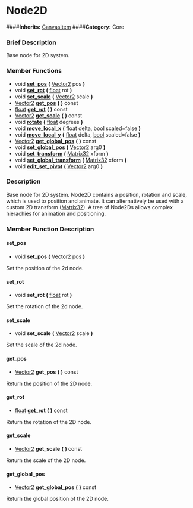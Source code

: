 #  Node2D  
####**Inherits:** [CanvasItem](class_canvasitem)
####**Category:** Core

###  Brief Description  
Base node for 2D system.

###  Member Functions 
  * void  **[set&#95;pos](#set_pos)**  **(** [Vector2](class_vector2) pos  **)**
  * void  **[set&#95;rot](#set_rot)**  **(** [float](class_float) rot  **)**
  * void  **[set&#95;scale](#set_scale)**  **(** [Vector2](class_vector2) scale  **)**
  * [Vector2](class_vector2)  **[get&#95;pos](#get_pos)**  **(** **)** const
  * [float](class_float)  **[get&#95;rot](#get_rot)**  **(** **)** const
  * [Vector2](class_vector2)  **[get&#95;scale](#get_scale)**  **(** **)** const
  * void  **[rotate](#rotate)**  **(** [float](class_float) degrees  **)**
  * void  **[move&#95;local&#95;x](#move_local_x)**  **(** [float](class_float) delta, [bool](class_bool) scaled=false  **)**
  * void  **[move&#95;local&#95;y](#move_local_y)**  **(** [float](class_float) delta, [bool](class_bool) scaled=false  **)**
  * [Vector2](class_vector2)  **[get&#95;global&#95;pos](#get_global_pos)**  **(** **)** const
  * void  **[set&#95;global&#95;pos](#set_global_pos)**  **(** [Vector2](class_vector2) arg0  **)**
  * void  **[set&#95;transform](#set_transform)**  **(** [Matrix32](class_matrix32) xform  **)**
  * void  **[set&#95;global&#95;transform](#set_global_transform)**  **(** [Matrix32](class_matrix32) xform  **)**
  * void  **[edit&#95;set&#95;pivot](#edit_set_pivot)**  **(** [Vector2](class_vector2) arg0  **)**

###  Description  
Base node for 2D system. Node2D contains a position, rotation and scale, which is used to position and animate.
        It can alternatively be used with a custom 2D transform ([Matrix32](class_matrix32)).
        A tree of Node2Ds allows complex hierachies for animation and positioning.

###  Member Function Description  

#### <a name="set_pos">set_pos</a>
  * void  **set&#95;pos**  **(** [Vector2](class_vector2) pos  **)**

Set the position of the 2d node.

#### <a name="set_rot">set_rot</a>
  * void  **set&#95;rot**  **(** [float](class_float) rot  **)**

Set the rotation of the 2d node.

#### <a name="set_scale">set_scale</a>
  * void  **set&#95;scale**  **(** [Vector2](class_vector2) scale  **)**

Set the scale of the 2d node.

#### <a name="get_pos">get_pos</a>
  * [Vector2](class_vector2)  **get&#95;pos**  **(** **)** const

Return the position of the 2D node.

#### <a name="get_rot">get_rot</a>
  * [float](class_float)  **get&#95;rot**  **(** **)** const

Return the rotation of the 2D node.

#### <a name="get_scale">get_scale</a>
  * [Vector2](class_vector2)  **get&#95;scale**  **(** **)** const

Return the scale of the 2D node.

#### <a name="get_global_pos">get_global_pos</a>
  * [Vector2](class_vector2)  **get&#95;global&#95;pos**  **(** **)** const

Return the global position of the 2D node.
